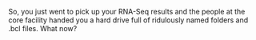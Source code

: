 So, you just went to pick up your RNA-Seq results and the people at the core facility handed you a hard drive full of ridulously named folders and .bcl files. What now?


